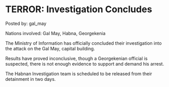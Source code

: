 # TERROR: Investigation Concludes 

Posted by: gal_may

Nations involved: Gal May, Habna, Georgekenia

The Ministry of Information has officially concluded their investigation into the attack on the Gal May, capital building.

Results have proved inconclusive, though a Georgekenian official is suspected, there is not enough evidence to support and demand his arrest. 

The Habnan Investigation team is scheduled to be released from their detainment in two days.